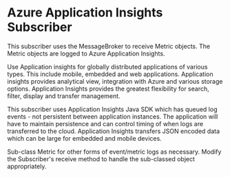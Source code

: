 # Azure Application Insights Subscriber
This subscriber uses the MessageBroker to receive Metric objects. The Metric objects are logged to
Azure Application Insights.

Use Application insights for globally distributed applications of various types. This include mobile,
embedded and web applications. Application insights provides analytical view, integration with Azure and
various storage options. Application Insights provides the greatest flexibility for search, filter,
display and transfer management.

This subscriber uses Application Insights Java SDK which has queued log events - not persistent between
application instances. The application will have to maintain persistence and can control timing of when
logs are transferred to the cloud.  Application Insights transfers JSON encoded data which can be large
for embedded and mobile devices.

Sub-class Metric for other forms of event/metric logs as necessary. Modify the Subscriber's receive
method to handle the sub-classed object appropriately. 